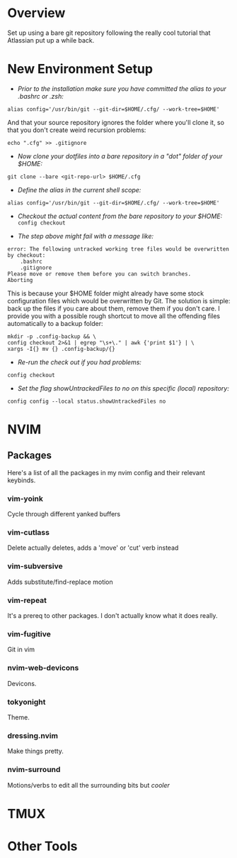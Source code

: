 # Overview
Set up using a bare git repository following the really cool tutorial that Atlassian put up a while back.
# New Environment Setup

- *Prior to the installation make sure you have committed the alias to your .bashrc or .zsh:*

`alias config='/usr/bin/git --git-dir=$HOME/.cfg/ --work-tree=$HOME'`

And that your source repository ignores the folder where you'll clone it, so that you don't create weird recursion problems:

`echo ".cfg" >> .gitignore`

- *Now clone your dotfiles into a bare repository in a "dot" folder of your $HOME:*

`git clone --bare <git-repo-url> $HOME/.cfg`

- *Define the alias in the current shell scope:*

`alias config='/usr/bin/git --git-dir=$HOME/.cfg/ --work-tree=$HOME'`

- *Checkout the actual content from the bare repository to your $HOME:*
`config checkout`

- *The step above might fail with a message like:*
```
error: The following untracked working tree files would be overwritten by checkout:
    .bashrc
    .gitignore
Please move or remove them before you can switch branches.
Aborting
```

This is because your $HOME folder might already have some stock configuration files which would be overwritten by Git. The solution is simple: back up the files if you care about them, remove them if you don't care. I provide you with a possible rough shortcut to move all the offending files automatically to a backup folder:
```
mkdir -p .config-backup && \
config checkout 2>&1 | egrep "\s+\." | awk {'print $1'} | \
xargs -I{} mv {} .config-backup/{}

```
- *Re-run the check out if you had problems:*

`config checkout`

- *Set the flag showUntrackedFiles to no on this specific (local) repository:*

`config config --local status.showUntrackedFiles no`

# NVIM

## Packages

Here's a list of all the packages in my nvim config and their relevant keybinds.

### vim-yoink

Cycle through different yanked buffers

### vim-cutlass

Delete actually deletes, adds a 'move' or 'cut' verb instead

### vim-subversive

Adds substitute/find-replace motion

### vim-repeat

It's a prereq to other packages. I don't actually know what it does really.

### vim-fugitive

Git in vim

### nvim-web-devicons

Devicons.

### tokyonight

Theme.

### dressing.nvim

Make things pretty.

### nvim-surround

Motions/verbs to edit all the surrounding bits but *cooler*

# TMUX
# Other Tools

